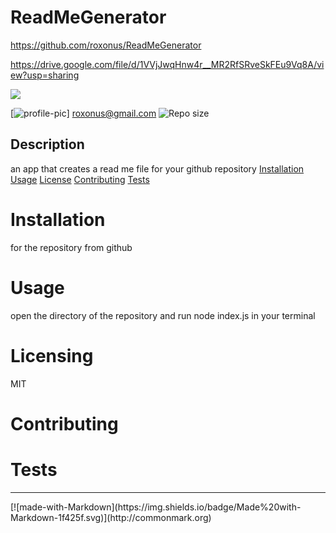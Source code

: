 
# ReadMeGenerator

https://github.com/roxonus/ReadMeGenerator

https://drive.google.com/file/d/1VVjJwqHnw4r__MR2RfSRveSkFEu9Vq8A/view?usp=sharing

![](readmegen.gif)

[![profile-pic](https://avatars0.githubusercontent.com/u/61368822?s=460&u=cd43ca200fc190a5537311f087d9c33406603ac1&v=4)]
roxonus@gmail.com
![Repo size](https://img.shields.io/github/repo-size/roxonus/ReadMeGenerator)
## Description
an app that creates a read me file for your github repository
[Installation](#installation)
[Usage](#usage)
[License](#licensing)
[Contributing](#contributing)
[Tests](#tests)
# Installation
 for the repository from github
# Usage
open the directory of the repository and run node index.js in your terminal
# Licensing
MIT
# Contributing

# Tests

<hr>
[![made-with-Markdown](https://img.shields.io/badge/Made%20with-Markdown-1f425f.svg)](http://commonmark.org)
